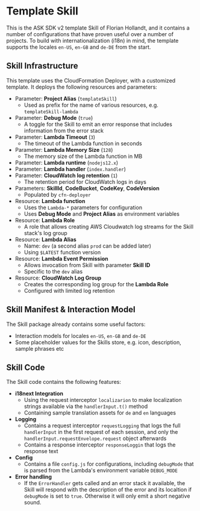 
# Template Skill

This is the ASK SDK v2 template Skill of Florian Hollandt, and it contains a number of configurations that have proven useful over a number of projects.
To build with internationalization (i18n) in mind, the template supports the locales `en-US`, `en-GB` and `de-DE` from the start.

## Skill Infrastructure
This template uses the CloudFormation Deployer, with a customized template. It deploys the following resources and parameters:

- Parameter: **Project Alias** (`templateSkill`)
  - Used as prefix for the name of various resources, e.g. `templateSkill-lambda`
- Parameter: **Debug Mode** (`true`)
  - A toggle for the Skill to emit an error response that includes information from the error stack
- Parameter: **Lambda Timeout** (`3`)
  - The timeout of the Lambda function in seconds
- Parameter: **Lambda Memory Size** (`128`)
  - The memory size of the Lambda function in MB
- Parameter: **Lambda runtime** (`nodejs12.x`)
- Parameter: **Lambda handler** (`index.handler`)
- Parameter: **CloudWatch log retention** (`1`)
  - The retention period for CloudWatch logs in days
- Parameters: **SkillId**, **CodeBucket**, **CodeKey**, **CodeVersion**
  - Populated by `cfn-deployer`
- Resource: **Lambda function**
  -  Uses the `Lambda-*` parameters for configuration
  -  Uses **Debug Mode** and **Project Alias** as environment variables
- Resource: **Lambda Role**
  - A role that allows creating AWS Cloudwatch log streams for the Skill stack's log group
- Resource: **Lambda Alias**
  - Name: `dev` (a second alias `prod` can be added later)
  - Using `$LATEST` function version
- Resource: **Lambda Event Permission**
  - Allows invocation from Skill with parameter **Skill ID**
  - Specific to the `dev` alias
- Resource: **CloudWatch Log Group**
  - Creates the corresponding log group for the **Lambda Role**
  - Configured with limited log retention

## Skill Manifest & Interaction Model
The Skill package already contains some useful factors:
- Interaction models for locales `en-US`, `en-GB` and `de-DE`
- Some placeholder values for the Skills store, e.g. icon, description, sample phrases etc

##  Skill Code
The Skill code contains the following features:
- **i18next Integration**
  - Using the request interceptor `localizarion` to make localization strings available via the `handlerInput.t()` method
  - Containing sample translation assets for `de` and `en` languages
- **Logging**
  - Contains a request interceptor `requestLogging` that logs the full `handlerInput` in the first request of each session, and only the `handlerInput.requestEnvelope.request` object afterwards
  - Contains a response interceptor `responseLoggin` that logs the response text
- **Config**
  - Contains a file `config.js` for configurations, including `debugMode` that is parsed from the Lambda's environment variable `DEBUG_MODE`
- **Error handling**
  - If the `ErrorHandler` gets called and an error stack it available, the Skill will respond with the description of the error and its localtion if `debugMode` is set to `true`. Otherwise it will only emit a short negative sound.